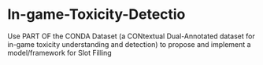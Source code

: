 # In-game-Toxicity-Detectio
Use PART OF the CONDA Dataset (a CONtextual Dual-Annotated dataset for in-game toxicity understanding and detection) to propose and implement a model/framework for Slot Filling
